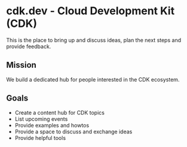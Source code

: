 # cdk.dev - Cloud Development Kit (CDK)

This is the place to bring up and discuss ideas, plan the next steps and provide feedback.

## Mission

We build a dedicated hub for people interested in the CDK ecosystem.

## Goals

- Create a content hub for CDK topics
- List upcoming events
- Provide examples and howtos
- Provide a space to discuss and exchange ideas
- Provide helpful tools
